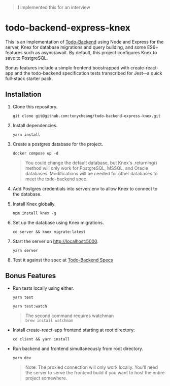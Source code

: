 > I implemented this for an interview

# todo-backend-express-knex

This is an implementation of [Todo-Backend](http://todobackend.com/) using Node and Express for the server, Knex for database migrations and query building, and some ES6+ features such as async/await. By default, this project configures Knex to save to PostgreSQL.

Bonus features include a simple frontend boostrapped with create-react-app and the todo-backend specification tests transcribed for Jest--a quick full-stack starter pack.

## Installation

1. Clone this repository.

    `git clone git@github.com:tonycheang/todo-backend-express-knex.git`

2. Install dependencies.

    `yarn install`

3. Create a postgres database for the project.

    ```
    docker compose up -d
    ```

    > You could change the default database, but Knex's .returning() method will only work for PostgreSQL, MSSQL, and Oracle databases. Modifications will be needed for other databases to meet the todo-backend spec.

4. Add Postgres credentials into server/.env to allow Knex to connect to the database.
5. Install Knex globally.

    `npm install knex -g`

6. Set up the database using Knex migrations.

    `cd server && knex migrate:latest`

7. Start the server on [http://localhost:5000](http://localhost:5000).

    `yarn server`

8. Test it against the spec at [Todo-Backend Specs](http://todobackend.com/specs/index.html?http://localhost:5000/)

## Bonus Features

- Run tests locally using either.

    `yarn test`

    `yarn test:watch`

    >The second command requires watchman  
    >`brew install watchman`

- Install create-react-app frontend starting at root directory:

    `cd client && yarn install`

- Run backend and frontend simultaneously from root directory.

    `yarn dev`

    > Note: The proxied connection will only work locally.
    > You'll need the server to serve the frontend build if
    > you want to host the entire project somewhere.
